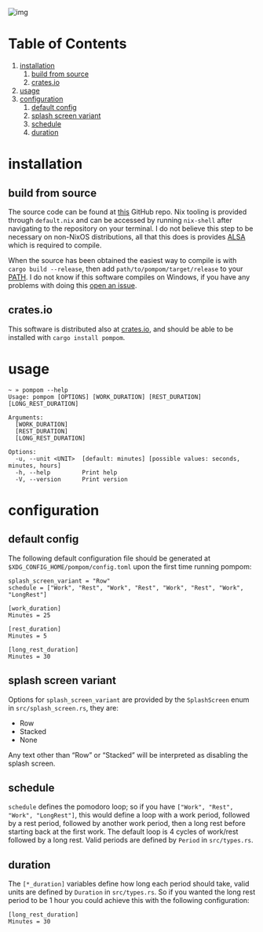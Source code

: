 ![img](./pompom-demo.gif)


# Table of Contents

1.  [installation](#org83a20a1)
    1.  [build from source](#org368a62c)
    2.  [crates.io](#org13dd8ec)
2.  [usage](#org7485c50)
3.  [configuration](#org60d2f47)
    1.  [default config](#orga163095)
    2.  [splash screen variant](#orgcaf9a60)
    3.  [schedule](#orga16f073)
    4.  [duration](#org771d227)


<a id="org83a20a1"></a>

# installation


<a id="org368a62c"></a>

## build from source

The source code can be found at [this](https://github.com/LiquidZulu/pompom) GitHub repo. Nix tooling is provided through `default.nix` and can be accessed by running `nix-shell` after navigating to the repository on your terminal. I do not believe this step to be necessary on non-NixOS distributions, all that this does is provides [ALSA](https://alsa-project.org/wiki/Main_Page) which is required to compile.

When the source has been obtained the easiest way to compile is with `cargo build --release`, then add `path/to/pompom/target/release` to your [PATH](https://en.wikipedia.org/wiki/PATH_(variable)). I do not know if this software compiles on Windows, if you have any problems with doing this [open an issue](https://github.com/LiquidZulu/pompom/issues).


<a id="org13dd8ec"></a>

## crates.io

This software is distributed also at [crates.io](https://crates.io/crates/pompom), and should be able to be installed with `cargo install pompom`.


<a id="org7485c50"></a>

# usage

    ~ » pompom --help
    Usage: pompom [OPTIONS] [WORK_DURATION] [REST_DURATION] [LONG_REST_DURATION]
    
    Arguments:
      [WORK_DURATION]
      [REST_DURATION]
      [LONG_REST_DURATION]
    
    Options:
      -u, --unit <UNIT>  [default: minutes] [possible values: seconds, minutes, hours]
      -h, --help         Print help
      -V, --version      Print version


<a id="org60d2f47"></a>

# configuration


<a id="orga163095"></a>

## default config

The following default configuration file should be generated at `$XDG_CONFIG_HOME/pompom/config.toml` upon the first time running pompom:

    splash_screen_variant = "Row"
    schedule = ["Work", "Rest", "Work", "Rest", "Work", "Rest", "Work", "LongRest"]
    
    [work_duration]
    Minutes = 25
    
    [rest_duration]
    Minutes = 5
    
    [long_rest_duration]
    Minutes = 30


<a id="orgcaf9a60"></a>

## splash screen variant

Options for `splash_screen_variant` are provided by the `SplashScreen` enum in `src/splash_screen.rs`, they are:

-   Row
-   Stacked
-   None

Any text other than &ldquo;Row&rdquo; or &ldquo;Stacked&rdquo; will be interpreted as disabling the splash screen.


<a id="orga16f073"></a>

## schedule

`schedule` defines the pomodoro loop; so if you have `["Work", "Rest", "Work", "LongRest"]`, this would define a loop with a work period, followed by a rest period, followed by another work period, then a long rest before starting back at the first work. The default loop is 4 cycles of work/rest followed by a long rest. Valid periods are defined by `Period` in `src/types.rs`.


<a id="org771d227"></a>

## duration

The `[*_duration]` variables define how long each period should take, valid units are defined by `Duration` in `src/types.rs`. So if you wanted the long rest period to be 1 hour you could achieve this with the following configuration:

    [long_rest_duration]
    Minutes = 30

